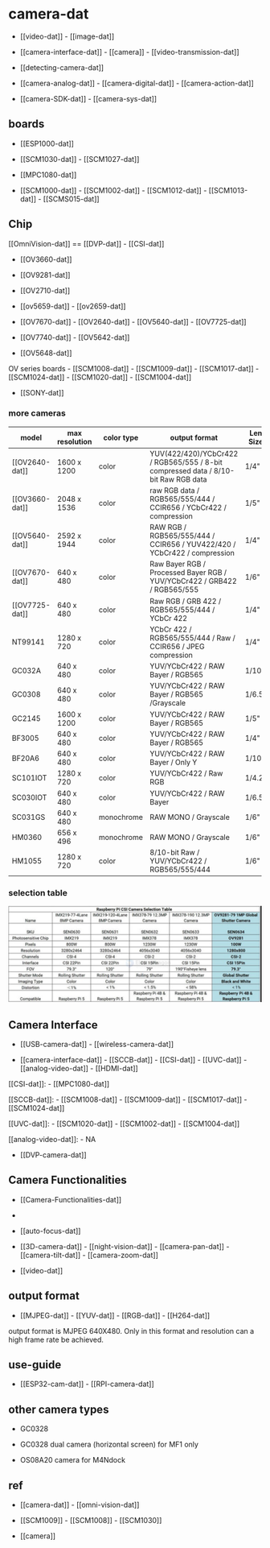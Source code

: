 

# camera-dat 

- [[video-dat]] - [[image-dat]]

- [[camera-interface-dat]] - [[camera]] - [[video-transmission-dat]]

- [[detecting-camera-dat]]

- [[camera-analog-dat]] - [[camera-digital-dat]] - [[camera-action-dat]]

- [[camera-SDK-dat]] - [[camera-sys-dat]]

## boards 

- [[ESP1000-dat]]

- [[SCM1030-dat]] - [[SCM1027-dat]]

- [[MPC1080-dat]]

- [[SCM1000-dat]] - [[SCM1002-dat]] - [[SCM1012-dat]] - [[SCM1013-dat]] - [[SCMS015-dat]]


## Chip 

[[OmniVision-dat]] == [[DVP-dat]] - [[CSI-dat]]

- [[OV3660-dat]]

- [[OV9281-dat]]

- [[OV2710-dat]]

- [[ov5659-dat]] - [[ov2659-dat]] 

- [[OV7670-dat]] - [[OV2640-dat]] - [[OV5640-dat]] - [[OV7725-dat]]

- [[OV7740-dat]] - [[OV5642-dat]]

- [[OV5648-dat]]

OV series boards - [[SCM1008-dat]] - [[SCM1009-dat]] - [[SCM1017-dat]] - [[SCM1024-dat]] - [[SCM1020-dat]] - [[SCM1004-dat]] 

- [[SONY-dat]]

### more cameras 

| model	| max resolution	| color type	| output format	| Len Size |
| ---	| ---	               | ---	| ---	| --- |
| [[OV2640-dat]]	|1600 x 1200	|color	|YUV(422/420)/YCbCr422 / RGB565/555 / 8-bit compressed data / 8/10-bit Raw RGB data|	1/4"|
| [[OV3660-dat]]	|2048 x 1536	|color	|raw RGB data / RGB565/555/444 / CCIR656 / YCbCr422 / compression|	1/5"|
| [[OV5640-dat]]	|2592 x 1944	|color	|RAW RGB / RGB565/555/444 / CCIR656 / YUV422/420 / YCbCr422 / compression|	1/4"|
| [[OV7670-dat]]	|640 x 480	|color	|Raw Bayer RGB / Processed Bayer RGB / YUV/YCbCr422 / GRB422 / RGB565/555	|1/6"|
| [[OV7725-dat]]	|640 x 480	|color	|Raw RGB / GRB 422 / RGB565/555/444 / YCbCr 422|	1/4"|
|NT99141|	1280 x 720	|color	|YCbCr 422 / RGB565/555/444 / Raw / CCIR656 / JPEG compression	|1/4"|
|GC032A	|640 x 480	|color	|YUV/YCbCr422 / RAW Bayer / RGB565	|1/10"|
|GC0308	|640 x 480	|color	|YUV/YCbCr422 / RAW Bayer / RGB565 /Grayscale	|1/6.5"|
|GC2145	|1600 x 1200	|color|	YUV/YCbCr422 / RAW Bayer / RGB565	|1/5"|
|BF3005	|640 x 480	|color	|YUV/YCbCr422 / RAW Bayer / RGB565	|1/4"|
|BF20A6	|640 x 480	|color	|YUV/YCbCr422 / RAW Bayer / Only Y	|1/10"|
|SC101IOT|	1280 x 720	|color	|YUV/YCbCr422 / Raw RGB|	1/4.2"|
|SC030IOT|	640 x 480	|color	|YUV/YCbCr422 / RAW Bayer	|1/6.5"|
|SC031GS|	640 x 480	|monochrome	|RAW MONO / Grayscale	|1/6"|
|HM0360	|656 x 496	|monochrome	|RAW MONO / Grayscale	|1/6"|
|HM1055	|1280 x 720	|color	|8/10-bit Raw / YUV/YCbCr422 / RGB565/555/444	|1/6"|

### selection table 

![](2025-07-13-01-58-00.png)

## Camera Interface 

- [[USB-camera-dat]] - [[wireless-camera-dat]]

- [[camera-interface-dat]] - [[SCCB-dat]] - [[CSI-dat]] - [[UVC-dat]] - [[analog-video-dat]] - [[HDMI-dat]]

[[CSI-dat]]: - [[MPC1080-dat]]   

[[SCCB-dat]]: - [[SCM1008-dat]] - [[SCM1009-dat]] - [[SCM1017-dat]] - [[SCM1024-dat]] 

[[UVC-dat]]: - [[SCM1020-dat]] - [[SCM1002-dat]] - [[SCM1004-dat]]

[[analog-video-dat]]: - NA

- [[DVP-camera-dat]]



## Camera Functionalities

- [[Camera-Functionalities-dat]]
- 
- [[auto-focus-dat]]

- [[3D-camera-dat]] - [[night-vision-dat]] - [[camera-pan-dat]] - [[camera-tilt-dat]] - [[camera-zoom-dat]]

- [[video-dat]]

## output format 

- [[MJPEG-dat]] - [[YUV-dat]] - [[RGB-dat]] - [[H264-dat]] 

output format is MJPEG 640X480. Only in this format and resolution can a high frame rate be achieved.

## use-guide 

- [[ESP32-cam-dat]] - [[RPI-camera-dat]]




## other camera types 

- GC0328


- GC0328 dual camera (horizontal screen) for MF1 only
- OS08A20 camera for M4Ndock



## ref 

- [[camera-dat]] - [[omni-vision-dat]]

- [[SCM1009]] - [[SCM1008]] - [[SCM1030]]

- [[camera]]
